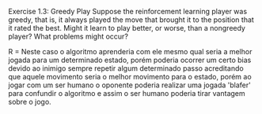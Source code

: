 Exercise 1.3: Greedy Play Suppose the reinforcement learning player was greedy, that is, it always played the move that brought it to the position that it rated the best. Might it learn to play better, or worse, than a nongreedy player? What problems might occur?

R = Neste caso o algoritmo aprenderia com ele mesmo qual seria a melhor jogada para um determinado estado, porém poderia ocorrer um certo bias devido ao inimigo sempre repetir algum determinado passo acreditando que aquele movimento seria o melhor movimento para o estado, porém ao jogar com um ser humano o oponente poderia realizar uma jogada 'blafer' para confundir o algoritmo e assim o ser humano poderia tirar vantagem sobre o jogo.